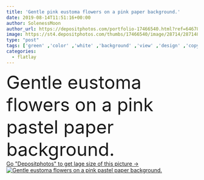 ```yaml
---
title: 'Gentle pink eustoma flowers on a pink paper background.'
date: 2019-08-14T11:51:16+00:00
author: SolenessMoon
author_url: https://depositphotos.com/portfolio-17466540.html?ref=64678756
image: https://st4.depositphotos.com/thumbs/17466540/image/28714/287148964/api_thumb_450.jpg?forcejpeg=true
type: "post"
tags: ['green' ,'color' ,'white' ,'background' ,'view' ,'design' ,'copy' ,'paper' ,'space' ,'gift' ,'beautiful' ,'bright' ,'summer' ,'spring' ,'fresh' ,'leaf' ,'bloom' ,'blooming' ,'blossom' ,'flora' ,'floral' ,'flowers' ,'colour' ,'light' ,'card' ,'banner' ,'over' ,'pink' ,'pastel' ,'backdrop' ,'lay' ,'text' ,'flat' ,'wallpaper' ,'web' ,'gentle' ,'top' ,'rose' ,'overview' ,'above' ,'past' ,'minimalism' ,'place' ,'inscription' ,'photos' ,'from' ,'eustoma' ,'copy space' ,'flatlay' ,'flat lay' ]
categories: 
  - flatlay
---
```

<div aling="center">
            <font size="60"> Gentle eustoma flowers on a pink pastel paper background.</font>   
</div>
<div>
    <a href='https://st4.depositphotos.com/thumbs/17466540/image/28714/287148964/api_thumb_450.jpg?forcejpeg=true?ref=64678756' target=_blank > Go "Depositphotos" to get lage size of this picture ->
        <img href='https://st4.depositphotos.com/thumbs/17466540/image/28714/287148964/api_thumb_450.jpg?forcejpeg=true?ref=64678756' src='https://st4.depositphotos.com/17466540/28714/i/950/depositphotos_287148964-stock-photo-gentle-pink-eustoma-flowers-on.jpg?forcejpeg=true' alt='Gentle eustoma flowers on a pink pastel paper background.' >
    </a>
</div>
